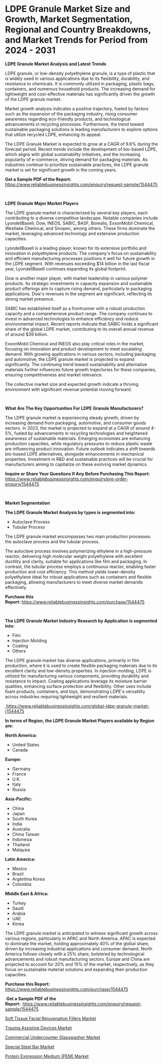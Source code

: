 <p><h1>LDPE Granule Market Size and Growth, Market Segmentation, Regional and Country Breakdowns, and Market Trends for Period from 2024 -  2031</h1></p><p><strong>LDPE Granule Market Analysis and Latest Trends</strong></p>
<p><p>LDPE granule, or low-density polyethylene granule, is a type of plastic that is widely used in various applications due to its flexibility, durability, and resistance to chemicals. It is commonly utilized in packaging, plastic bags, containers, and numerous household products. The increasing demand for lightweight and cost-effective materials has significantly driven the growth of the LDPE granule market.</p><p>Market growth analysis indicates a positive trajectory, fueled by factors such as the expansion of the packaging industry, rising consumer awareness regarding eco-friendly products, and technological advancements in recycling processes. Furthermore, the trend toward sustainable packaging solutions is leading manufacturers to explore options that utilize recycled LDPE, enhancing its appeal.</p><p>The LDPE Granule Market is expected to grow at a CAGR of 9.6% during the forecast period. Recent trends include the development of bio-based LDPE, which aligns with global sustainability initiatives, and the increasing popularity of e-commerce, driving demand for packaging materials. As industries continue to prioritize sustainable practices, the LDPE granule market is set for significant growth in the coming years.</p></p>
<p><strong>Get a Sample PDF of the Report:&nbsp;</strong> <a href="https://www.reliablebusinessinsights.com/enquiry/request-sample/1544475?utm_campaign=904&utm_medium=2&utm_source=Github&utm_content=ia&utm_term=08112024&utm_id=ldpe-granule">https://www.reliablebusinessinsights.com/enquiry/request-sample/1544475</a></p>
<p>&nbsp;</p>
<p><strong>LDPE Granule Major Market Players</strong></p>
<p><p>The LDPE granule market is characterized by several key players, each contributing to a diverse competitive landscape. Notable companies include LyondellBasell, Dow, INEOS, SABIC, BASF, Borealis, ExxonMobil Chemical, Westlake Chemical, and Sinopec, among others. These firms dominate the market, leveraging advanced technology and extensive production capacities.</p><p>LyondellBasell is a leading player, known for its extensive portfolio and innovation in polyethylene products. The company's focus on sustainability and efficient manufacturing processes positions it well for future growth in the LDPE segment. With revenues exceeding $14 billion in the last fiscal year, LyondellBasell continues expanding its global footprint.</p><p>Dow is another major player, with market leadership in various polymer products. Its strategic investments in capacity expansion and sustainable product offerings aim to capture rising demand, particularly in packaging applications. Dow's revenues in the segment are significant, reflecting its strong market presence.</p><p>SABIC has established itself as a frontrunner with a robust production capacity and a comprehensive product range. The company continues to invest in advanced technologies to enhance efficiency and reduce environmental impact. Recent reports indicate that SABIC holds a significant share of the global LDPE market, contributing to its overall annual revenue of around $39 billion.</p><p>ExxonMobil Chemical and INEOS also play critical roles in the market, focusing on innovation and product development to meet escalating demand. With growing applications in various sectors, including packaging and automotive, the LDPE granule market is projected to expand significantly. The continuing trend toward sustainability and alternative materials further influences future growth trajectories for these companies, ensuring competitiveness and market relevance. </p><p>The collective market size and expected growth indicate a thriving environment with significant revenue potential moving forward.</p></p>
<p>&nbsp;</p>
<p><strong>What Are The Key Opportunities For LDPE Granule Manufacturers?</strong></p>
<p><p>The LDPE granule market is experiencing steady growth, driven by increasing demand from packaging, automotive, and consumer goods sectors. In 2023, the market is projected to expand at a CAGR of around 4-5%, fueled by advancements in recycling technologies and heightened awareness of sustainable materials. Emerging economies are enhancing production capacities, while regulatory pressures to reduce plastic waste are influencing product innovation. Future outlook indicates a shift towards bio-based LDPE alternatives, alongside enhancements in mechanical properties. Investment in R&D and sustainable practices will be crucial for manufacturers aiming to capitalize on these evolving market dynamics.</p></p>
<p><strong>Inquire or Share Your Questions If Any Before Purchasing This Report:</strong> <a href="https://www.reliablebusinessinsights.com/enquiry/pre-order-enquiry/1544475?utm_campaign=904&utm_medium=2&utm_source=Github&utm_content=ia&utm_term=08112024&utm_id=ldpe-granule">https://www.reliablebusinessinsights.com/enquiry/pre-order-enquiry/1544475</a></p>
<p>&nbsp;</p>
<p><strong>Market Segmentation</strong></p>
<p><strong>The LDPE Granule Market Analysis by types is segmented into:</strong></p>
<p><ul><li>Autoclave Process</li><li>Tubular Process</li></ul></p>
<p><p>The LDPE granule market encompasses two main production processes: the autoclave process and the tubular process. </p><p>The autoclave process involves polymerizing ethylene in a high-pressure reactor, delivering high molecular weight polyethylene with excellent ductility and clarity, suitable for applications like film and packaging. In contrast, the tubular process employs a continuous reactor, enabling faster production and cost efficiency. This method yields lower-density polyethylene ideal for robust applications such as containers and flexible packaging, allowing manufacturers to meet diverse market demands effectively.</p></p>
<p><strong>Purchase this Report:&nbsp;</strong><a href="https://www.reliablebusinessinsights.com/purchase/1544475?utm_campaign=904&utm_medium=2&utm_source=Github&utm_content=ia&utm_term=08112024&utm_id=ldpe-granule">https://www.reliablebusinessinsights.com/purchase/1544475</a></p>
<p>&nbsp;</p>
<p><strong>The LDPE Granule Market Industry Research by Application is segmented into:</strong></p>
<p><ul><li>Film</li><li>Injection Molding</li><li>Coating</li><li>Others</li></ul></p>
<p><p>The LDPE granule market has diverse applications, primarily in film production, where it is used to create flexible packaging materials due to its excellent clarity and low-density properties. In injection molding, LDPE is utilized for manufacturing various components, providing durability and resistance to impact. Coating applications leverage its moisture barrier qualities, enhancing surface protection and flexibility. Other uses include foam products, containers, and toys, demonstrating LDPE's versatility across industries requiring lightweight and resilient materials.</p></p>
<p><a href="https://www.reliablebusinessinsights.com/global-ldpe-granule-market-r1544475?utm_campaign=904&utm_medium=2&utm_source=Github&utm_content=ia&utm_term=08112024&utm_id=ldpe-granule">&nbsp;https://www.reliablebusinessinsights.com/global-ldpe-granule-market-r1544475</a></p>
<p><strong>In terms of Region, the LDPE Granule Market Players available by Region are:</strong></p>
<p>
    <p> <strong> North America: </strong>
        <ul>
            <li>United States</li>
            <li>Canada</li>
        </ul>
        </p> 
    <p> <strong> Europe: </strong>
        <ul>
            <li>Germany</li>
            <li>France</li>
            <li>U.K.</li>
            <li>Italy</li>
            <li>Russia</li>
        </ul>
        </p> 
    <p> <strong> Asia-Pacific: </strong>
        <ul>
            <li>China</li>
            <li>Japan</li>
            <li>South Korea</li>
            <li>India</li>
            <li>Australia</li>
            <li>China Taiwan</li>
            <li>Indonesia</li>
            <li>Thailand</li>
            <li>Malaysia</li>
        </ul>
        </p> 
    <p> <strong> Latin America: </strong>
        <ul>
            <li>Mexico</li>
            <li>Brazil</li>
            <li>Argentina Korea</li>
            <li>Colombia</li>
        </ul>
        </p> 
    <p> <strong> Middle East & Africa: </strong>
        <ul>
            <li>Turkey</li>
            <li>Saudi</li>
            <li>Arabia</li>
            <li>UAE</li>
            <li>Korea</li>
        </ul>
    </p>
    </p>
<p><p>The LDPE granule market is anticipated to witness significant growth across various regions, particularly in APAC and North America. APAC is expected to dominate the market, holding approximately 40% of the global share, driven by increasing industrial applications and consumer demand. North America follows closely with a 25% share, bolstered by technological advancements and robust manufacturing sectors. Europe and China are projected to account for 20% and 15% of the market, respectively, as they focus on sustainable material solutions and expanding their production capacities.</p></p>
<p><strong>Purchase this Report: </strong><a href="https://www.reliablebusinessinsights.com/purchase/1544475?utm_campaign=904&utm_medium=2&utm_source=Github&utm_content=ia&utm_term=08112024&utm_id=ldpe-granule">https://www.reliablebusinessinsights.com/purchase/1544475</a></p>
<p>&nbsp;<strong>Get a Sample PDF of the Report:&nbsp;&nbsp;</strong><a href="https://www.reliablebusinessinsights.com/enquiry/request-sample/1544475?utm_campaign=904&utm_medium=2&utm_source=Github&utm_content=ia&utm_term=08112024&utm_id=ldpe-granule">https://www.reliablebusinessinsights.com/enquiry/request-sample/1544475</a></p>
<p><strong></strong></p>
<p><p><a href="https://issuu.com/reportprime-2/docs/soft-tissue-facial-rejuvenation-fil_01d547aea84dc2?utm_campaign=904&utm_medium=2&utm_source=Github&utm_content=ia&utm_term=08112024&utm_id=ldpe-granule">Soft Tissue Facial Rejuvenation Fillers Market</a></p><p><a href="https://issuu.com/reportprime-2/docs/trauma-assistive-devices-market-siz_fcff38668ebfe5?utm_campaign=904&utm_medium=2&utm_source=Github&utm_content=ia&utm_term=08112024&utm_id=ldpe-granule">Trauma Assistive Devices Market</a></p><p><a href="https://github.com/sogusofer/Market-Research-Report-List-1/blob/main/commercial-undercounter-glasswasher-market.md?utm_campaign=904&utm_medium=2&utm_source=Github&utm_content=ia&utm_term=08112024&utm_id=ldpe-granule">Commercial Undercounter Glasswasher Market</a></p><p><a href="https://github.com/catusaesianou/Market-Research-Report-List-1/blob/main/special-steel-bar-market.md?utm_campaign=904&utm_medium=2&utm_source=Github&utm_content=ia&utm_term=08112024&utm_id=ldpe-granule">Special Steel Bar Market</a></p><p><a href="https://issuu.com/reportprime-2/docs/protein-expression-medium-pem-marke_7472d0b16bc51a?utm_campaign=904&utm_medium=2&utm_source=Github&utm_content=ia&utm_term=08112024&utm_id=ldpe-granule">Protein Expression Medium (PEM) Market</a></p></p>